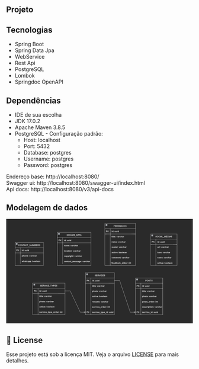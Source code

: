 ## Projeto



## Tecnologias

 - Spring Boot
 - Spring Data Jpa
 - WebService
 - Rest Api
 - PostgreSQL
 - Lombok
 - Springdoc OpenAPI

## Dependências

- IDE de sua escolha
- JDK 17.0.2
- Apache Maven 3.8.5
- PostgreSQL - Configuração padrão:
    - Host: localhost
    - Port: 5432
    - Database: postgres
    - Username: postgres
    - Password: postgres

Endereço base: http://localhost:8080/ <br />
Swagger ui: http://localhost:8080/swagger-ui/index.html <br />
Api docs: http://localhost:8080/v3/api-docs

## Modelagem de dados

![cover](.github/Dekave-DataModeling.png)

## 📝 License

Esse projeto está sob a licença MIT. Veja o arquivo [LICENSE](LICENSE.md) 
para mais detalhes.
